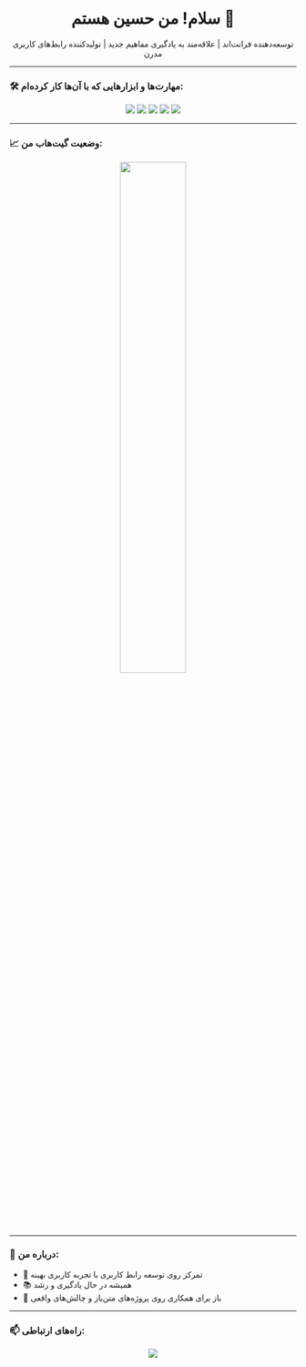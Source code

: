 <h1 align="center">سلام! من حسین هستم 👋</h1>
<p align="center">
  توسعه‌دهنده فرانت‌اند | علاقه‌مند به یادگیری مفاهیم جدید | تولیدکننده رابط‌های کاربری مدرن
</p>

---

### 🛠️ مهارت‌ها و ابزارهایی که با آن‌ها کار کرده‌ام:

<div align="center">
  <img src="https://img.shields.io/badge/HTML5-E34F26?style=for-the-badge&logo=html5&logoColor=white" />
  <img src="https://img.shields.io/badge/CSS3-1572B6?style=for-the-badge&logo=css3&logoColor=white" />
  <img src="https://img.shields.io/badge/JavaScript-F7DF1E?style=for-the-badge&logo=javascript&logoColor=black" />
  <img src="https://img.shields.io/badge/React-20232A?style=for-the-badge&logo=react&logoColor=61DAFB" />
  <img src="https://img.shields.io/badge/Git-F05032?style=for-the-badge&logo=git&logoColor=white" />
</div>

---

### 📈 وضعیت گیت‌هاب من:

<div align="center">
  <img src="https://github-readme-stats.vercel.app/api?username=HosseinPsycho&show_icons=true&theme=radical" width="48%" />
</div>


---

### 📝 درباره من:

- 🎯 تمرکز روی توسعه رابط کاربری با تجربه کاربری بهینه  
- 📚 همیشه در حال یادگیری و رشد  
- 🤝 باز برای همکاری روی پروژه‌های متن‌باز و چالش‌های واقعی  

---

### 📫 راه‌های ارتباطی:

<p align="center">
  <a href="mailto:safdarihossein2@gmail.com"><img src="https://img.shields.io/badge/Email-D14836?style=for-the-badge&logo=gmail&logoColor=white" /></a>
</p>
